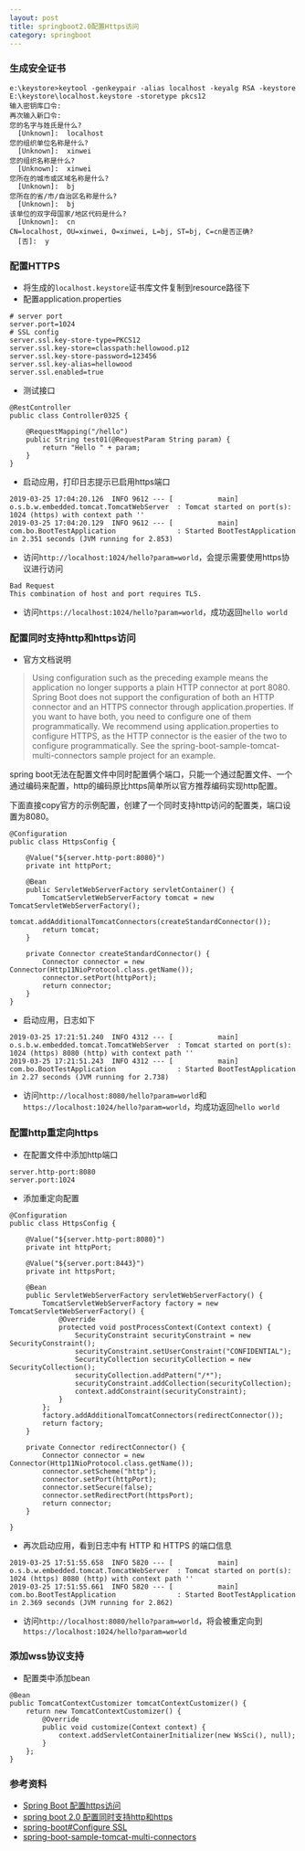 ```yaml
---
layout: post
title: springboot2.0配置Https访问
category: springboot
---
```


### 生成安全证书

```
e:\keystore>keytool -genkeypair -alias localhost -keyalg RSA -keystore E:\keystore\localhost.keystore -storetype pkcs12
输入密钥库口令:
再次输入新口令:
您的名字与姓氏是什么?
  [Unknown]:  localhost
您的组织单位名称是什么?
  [Unknown]:  xinwei
您的组织名称是什么?
  [Unknown]:  xinwei
您所在的城市或区域名称是什么?
  [Unknown]:  bj
您所在的省/市/自治区名称是什么?
  [Unknown]:  bj
该单位的双字母国家/地区代码是什么?
  [Unknown]:  cn
CN=localhost, OU=xinwei, O=xinwei, L=bj, ST=bj, C=cn是否正确?
  [否]:  y
```

### 配置HTTPS

* 将生成的`localhost.keystore`证书库文件复制到resource路径下
* 配置application.properties

```
# server port
server.port=1024
# SSL config
server.ssl.key-store-type=PKCS12
server.ssl.key-store=classpath:hellowood.p12
server.ssl.key-store-password=123456
server.ssl.key-alias=hellowood
server.ssl.enabled=true
```
* 测试接口

```
@RestController
public class Controller0325 {
	
	@RequestMapping("/hello")
	public String test01(@RequestParam String param) {
		return "Hello " + param;
	}
}
```

* 启动应用，打印日志提示已启用https端口

```
2019-03-25 17:04:20.126  INFO 9612 --- [           main] o.s.b.w.embedded.tomcat.TomcatWebServer  : Tomcat started on port(s): 1024 (https) with context path ''
2019-03-25 17:04:20.129  INFO 9612 --- [           main] com.bo.BootTestApplication               : Started BootTestApplication in 2.351 seconds (JVM running for 2.853)
```

* 访问`http://localhost:1024/hello?param=world`，会提示需要使用https协议进行访问

```
Bad Request
This combination of host and port requires TLS.
```

* 访问`https://localhost:1024/hello?param=world`，成功返回`hello world`

### 配置同时支持http和https访问

* 官方文档说明

> Using configuration such as the preceding example means the application no longer supports a plain HTTP connector at port 8080. 
Spring Boot does not support the configuration of both an HTTP connector and an HTTPS connector through application.properties. 
If you want to have both, you need to configure one of them programmatically. We recommend using application.properties to configure 
HTTPS, as the HTTP connector is the easier of the two to configure programmatically. See the spring-boot-sample-tomcat-multi-connectors 
sample project for an example.

spring boot无法在配置文件中同时配置俩个端口，只能一个通过配置文件、一个通过编码来配置，http的编码原比https简单所以官方推荐编码实现http配置。

下面直接copy官方的示例配置，创建了一个同时支持http访问的配置类，端口设置为8080。

```
@Configuration
public class HttpsConfig {

	@Value("${server.http-port:8080}")
	private int httpPort;

	@Bean
	public ServletWebServerFactory servletContainer() {
		TomcatServletWebServerFactory tomcat = new TomcatServletWebServerFactory();
		tomcat.addAdditionalTomcatConnectors(createStandardConnector());
		return tomcat;
	}

	private Connector createStandardConnector() {
		Connector connector = new Connector(Http11NioProtocol.class.getName());
		connector.setPort(httpPort);
		return connector;
	}
}
```

* 启动应用，日志如下

```
2019-03-25 17:21:51.240  INFO 4312 --- [           main] o.s.b.w.embedded.tomcat.TomcatWebServer  : Tomcat started on port(s): 1024 (https) 8080 (http) with context path ''
2019-03-25 17:21:51.243  INFO 4312 --- [           main] com.bo.BootTestApplication               : Started BootTestApplication in 2.27 seconds (JVM running for 2.738)
```

* 访问`http://localhost:8080/hello?param=world`和`https://localhost:1024/hello?param=world`，均成功返回`hello world`

### 配置http重定向https

* 在配置文件中添加http端口

```
server.http-port:8080
server.port:1024
```

* 添加重定向配置

```
@Configuration
public class HttpsConfig {

	@Value("${server.http-port:8080}")
	private int httpPort;

	@Value("${server.port:8443}")
	private int httpsPort;

	@Bean
	public ServletWebServerFactory servletWebServerFactory() {
		TomcatServletWebServerFactory factory = new TomcatServletWebServerFactory() {
			@Override
			protected void postProcessContext(Context context) {
				SecurityConstraint securityConstraint = new SecurityConstraint();
				securityConstraint.setUserConstraint("CONFIDENTIAL");
				SecurityCollection securityCollection = new SecurityCollection();
				securityCollection.addPattern("/*");
				securityConstraint.addCollection(securityCollection);
				context.addConstraint(securityConstraint);
			}
		};
		factory.addAdditionalTomcatConnectors(redirectConnector());
		return factory;
	}

	private Connector redirectConnector() {
		Connector connector = new Connector(Http11NioProtocol.class.getName());
		connector.setScheme("http");
		connector.setPort(httpPort);
        connector.setSecure(false);
        connector.setRedirectPort(httpsPort);
		return connector;
	}
  
}
```

* 再次启动应用，看到日志中有 HTTP 和 HTTPS 的端口信息

```
2019-03-25 17:51:55.658  INFO 5820 --- [           main] o.s.b.w.embedded.tomcat.TomcatWebServer  : Tomcat started on port(s): 1024 (https) 8080 (http) with context path ''
2019-03-25 17:51:55.661  INFO 5820 --- [           main] com.bo.BootTestApplication               : Started BootTestApplication in 2.369 seconds (JVM running for 2.862)
```

* 访问`http://localhost:8080/hello?param=world`，将会被重定向到`https://localhost:1024/hello?param=world`

### 添加wss协议支持

* 配置类中添加bean

```
@Bean
public TomcatContextCustomizer tomcatContextCustomizer() {
    return new TomcatContextCustomizer() {
        @Override
        public void customize(Context context) {
            context.addServletContainerInitializer(new WsSci(), null);
        }
    };
}
```

### 参考资料

- [Spring Boot 配置https访问](https://blog.csdn.net/u013360850/article/details/85493764)
- [spring boot 2.0 配置同时支持http和https](https://blog.csdn.net/qq_34459487/article/details/80885690)
- [spring-boot#Configure SSL](https://docs.spring.io/spring-boot/docs/2.1.3.RELEASE/reference/htmlsingle/#howto-configure-ssl)
- [spring-boot-sample-tomcat-multi-connectors](https://github.com/spring-projects/spring-boot/tree/v2.0.0.RELEASE/spring-boot-samples/spring-boot-sample-tomcat-multi-connectors) 


